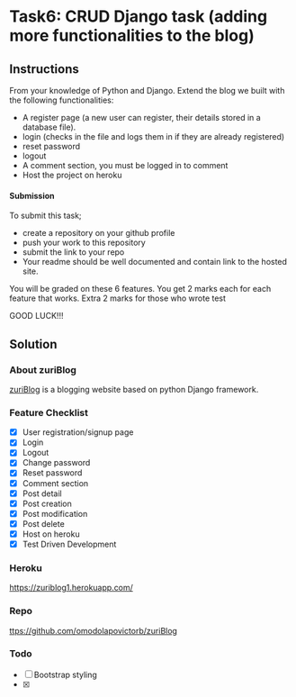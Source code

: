 # Task6: CRUD Django task (adding more functionalities to the blog)
## Instructions
From your knowledge of Python and Django. Extend the blog we built with the following functionalities:

-    A register page (a new user can register, their details stored in a database file).
-    login (checks in the file and logs them in if they are already registered)
-    reset password
-    logout
-    A comment section, you must be logged in to comment
-    Host the project on heroku

#### Submission
To submit this task;

-    create a repository on your github profile
-    push your work to this repository
-    submit the link to your repo
-    Your readme should be well documented and contain link to the hosted site.

You will be graded on these 6 features. You get 2 marks each for each feature that works. Extra 2 marks for those who wrote test

GOOD LUCK!!!

## Solution
### About zuriBlog
[zuriBlog](https://zuriblog1.herokuapp.com/) is a blogging website based on python Django framework.

### Feature Checklist
- [x] User registration/signup page
- [x] Login
- [x] Logout
- [x] Change password  
- [x] Reset password
- [x] Comment section
- [x] Post detail
- [x] Post creation
- [x] Post modification
- [x] Post delete
- [x] Host on heroku
- [x] Test Driven Development

### Heroku
<https://zuriblog1.herokuapp.com/>

### Repo
<ttps://github.com/omodolapovictorb/zuriBlog>

### Todo
- [ ] Bootstrap styling
- [x] 
